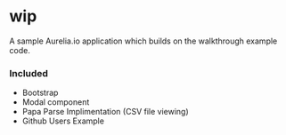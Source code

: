# wip

A sample Aurelia.io application which builds on the walkthrough example code.

### Included

* Bootstrap
* Modal component
* Papa Parse Implimentation (CSV file viewing)
* Github Users Example
